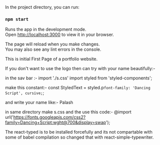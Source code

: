 In the project directory, you can run:

### `npm start`

Runs the app in the development mode.\
Open [http://localhost:3000](http://localhost:3000) to view it in your browser.

The page will reload when you make changes.\
You may also see any lint errors in the console.

This is initial First Page of a portfolio website.

If you don't want to use the logo then can try with your name beautifully:-

in the sav bar :-
import './s.css'
import styled from 'styled-components';

make this constant:-
const StyledText = styled.p`
    font-family: 'Dancing Script', cursive;
`;

and write your name like:-
<StyledText>Palash</StyledText>




in same directory make s.css and the use this code:-
@import url('https://fonts.googleapis.com/css2?family=Dancing+Script:wght@700&display=swap');


The react-typed is to be installed forcefully and its not compartable with some of babel compilation so changed that with react-simple-typewriter. 
